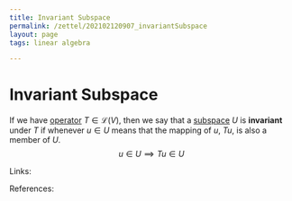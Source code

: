 ```yaml
---
title: Invariant Subspace
permalink: /zettel/202102120907_invariantSubspace
layout: page
tags: linear algebra

---
```

# Invariant Subspace

If we have [operator](202102082104_operatorDefinition) $T \in \mathcal{L}(V)$, then we say that a 
[subspace](202102061429_subspaceDefinition) $U$ is **invariant** under $T$ if whenever $u \in U$ means that the mapping of $u$,
$Tu$, is also a member of $U$.
$$
u \in U \implies Tu \in U
$$

Links: 

References: 

